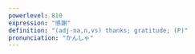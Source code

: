 ```yaml
---
powerlevel: 810
expression: "感謝"
definition: "(adj-na,n,vs) thanks; gratitude; (P)"
pronunciation: "かんしゃ"
---
```

